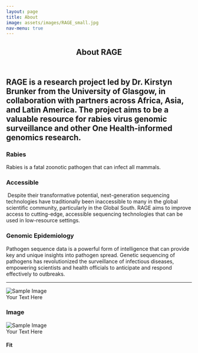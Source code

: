 ```yaml
---
layout: page
title: About
image: assets/images/RAGE_small.jpg
nav-menu: true
---
```


<!-- Main -->
<div id="main" class="alt">

<!-- One -->
<section id="one">
	<div class="inner">
		<header class="major">
			<h1>About RAGE</h1>
		</header>

<!-- Content -->

<h2 id="content">RAGE is a research project led by Dr. Kirstyn Brunker from the University of Glasgow, in collaboration with partners across Africa, Asia, and Latin America. The project aims to be a valuable resource for rabies virus genomic surveillance and other One Health-informed genomics research. </h2>
<div class="row">
	<div class="box box_moon1">
		<h3>Rabies</h3>
		<p><span class="image left"><img src="{% link assets/images/rabiddog.jpg %}" alt="" /></span>Rabies is a fatal zoonotic pathogen that can infect all mammals. </p>
	</div>
	<div class="box box_moon2">
		<h3>Accessible</h3>
		<p><span class="image left"><img src="{% link assets/images/carSeq.jpg %}" alt="" /></span> Despite their transformative potential, next-generation sequencing technologies have traditionally been inaccessible to many in the global scientific community, particularly in the Global South. RAGE aims to improve access to cutting-edge, accessible sequencing technologies that can be used in low-resource settings.</p>
	</div>
	<div class="box box_moon3">
		<h3>Genomic Epidemiology</h3>
		<p>Pathogen sequence data is a powerful form of intelligence that can provide key and unique insights into pathogen spread. Genetic sequencing of pathogens has revolutionized the surveillance of infectious diseases, empowering scientists and health officials to anticipate and respond effectively to outbreaks. </p>
    </div>

<hr class="major" />
        <!-- Break -->

<!-- Image -->
<div class="image-container">
    <img src="{% link assets/images/pic03.jpg %}" alt="Sample Image" class="image">
    <div class="overlay">
        <div class="text">Your Text Here</div>
    </div>
</div>

<h3>Image</h3>
        <!-- Break -->
 <div class="image-container">
    <img src="{% link assets/images/pic03.jpg %}" alt="Sample Image" class="image">
    <div class="overlay">
        <div class="text">Your Text Here</div>
    </div>
</div>

<h4>Fit</h4>
<span class="image fit"><img src="{% link assets/images/pic03.jpg %}" alt="" /></span>
<div class="box alt">
	<div class="row 50% uniform">
		<div class="4u"><span class="image fit"><img src="{% link assets/images/pic08.jpg %}" alt="" /></span></div>
		<div class="4u"><span class="image fit"><img src="{% link assets/images/pic09.jpg %}" alt="" /></span></div>
		<div class="4u$"><span class="image fit"><img src="{% link assets/images/pic10.jpg %}" alt="" /></span></div>
		<!-- Break -->
		<div class="4u"><span class="image fit"><img src="{% link assets/images/pic10.jpg %}" alt="" /></span></div>
		<div class="4u"><span class="image fit"><img src="{% link assets/images/pic08.jpg %}" alt="" /></span></div>
		<div class="4u$"><span class="image fit"><img src="{% link assets/images/pic09.jpg %}" alt="" /></span></div>
		<!-- Break -->
		<div class="4u"><span class="image fit"><img src="{% link assets/images/pic09.jpg %}" alt="" /></span></div>
		<div class="4u"><span class="image fit"><img src="{% link assets/images/pic10.jpg %}" alt="" /></span></div>
		<div class="4u$"><span class="image fit"><img src="{% link assets/images/pic08.jpg %}" alt="" /></span></div>
	</div>
</div>


</div>

</div>
</section>

</div>
